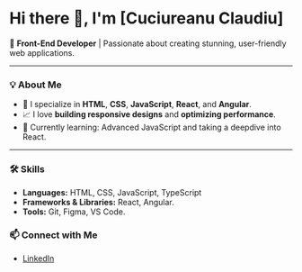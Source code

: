 # Hi there 👋, I'm [Cuciureanu Claudiu]  

🚀 **Front-End Developer** | Passionate about creating stunning, user-friendly web applications.  

---

### 💡 **About Me**
- 🔨 I specialize in **HTML**, **CSS**, **JavaScript**, **React**, and **Angular**.
- 📈 I love **building responsive designs** and **optimizing performance**.
- 🌱 Currently learning: Advanced JavaScript  and taking a deepdive into React.

---

### 🛠️ **Skills**
- **Languages:** HTML, CSS, JavaScript, TypeScript  
- **Frameworks & Libraries:** React, Angular.
- **Tools:** Git, Figma, VS Code. 

### 📫 **Connect with Me**
- [LinkedIn](www.linkedin.com/in/claudiu-cuciureanu-a9316a302)
